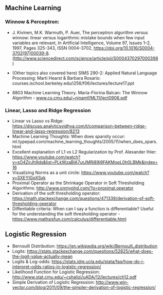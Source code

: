 ## Machine Learning

### Winnow & Perceptron:
* J. Kivinen, M.K. Warmuth, P. Auer, The perceptron algorithm versus winnow: linear versus logarithmic mistake bounds when few input variables are relevant, In Artificial Intelligence, Volume 97, Issues 1–2, 1997, Pages 325-343, ISSN 0004-3702, https://doi.org/10.1016/S0004-3702(97)00039-8. (http://www.sciencedirect.com/science/article/pii/S0004370297000398)

* (Other topics also covered here) SIMS 290-2: Applied Natural Language Processing: Marti Hearst & Barbara Rosario: courses.ischool.berkeley.edu/i256/f06/lectures/lecture17.ppt

* 8803 Machine Learning Theory. Maria-Florina Balcan: The Winnow Algorithm - www.cs.cmu.edu/~ninamf/ML11/lect0906.pdf

### Linear, Lasso and Ridge Regression
* Linear vs Lasso vs Ridge: https://discuss.analyticsvidhya.com/t/comparison-between-ridge-linear-and-lasso-regression/8213
* Machine Learning Thoughts: When does sparsity occur: ml.typepad.com/machine_learning_thoughts/2005/11/when_does_spars.html
* Excellent explanation of L1 vs L2 Regularization by Prof. Alexander Ihler:  https://www.youtube.com/watch?v=sO4ZirJh9ds&list=PLkWzaBlA7utJMRi89i9FAKMopL0h0LBMk&index=16
* Visualizing Norms as a unit circle: https://www.youtube.com/watch?v=SXEYIGqXSxk
* Proximal Operator as the Shrinkage Operator in Soft Thresholding Algorithms: http://www.onmyphd.com/?p=proximal.operator
* Derivation of the soft thresholding operator: https://math.stackexchange.com/questions/471339/derivation-of-soft-thresholding-operator
* Diffentiable criteria: When can I say a function is differentiable? Useful for the understanding the soft thresholding operator -  https://www.mathsisfun.com/calculus/differentiable.html

## Logistic Regression
* Bernoulli Distribution: https://en.wikipedia.org/wiki/Bernoulli_distribution
* Logits: https://stats.stackexchange.com/questions/52825/what-does-the-logit-value-actually-mean
* Logits & Log-odds: https://stats.idre.ucla.edu/stata/faq/how-do-i-interpret-odds-ratios-in-logistic-regression/
* Likelihood Function for Logistic Regression: http://www.stat.cmu.edu/~cshalizi/uADA/12/lectures/ch12.pdf
* Simple Derivation of Logistic Regression: http://www.win-vector.com/blog/2011/09/the-simpler-derivation-of-logistic-regression/
